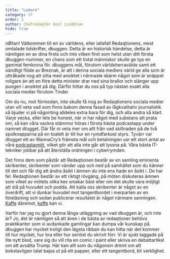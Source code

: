 ```yaml
---
title: "Ledare"
category: 17
order: 1
author: Chefredaqtör Emil Lindblom
hide: true
---
```


nØllan! Välkommen till en av världens, eller iallafall Redaqtionens, mest omtalade tidskrifter, dbuggen. Detta är en historisk händelse, detta är nämligen en av dina firsts och inte vilken first som helst utan ditt första dbuggen-nummer, en chans som ett tiotal människor skulle ge typ en gammal femkrona för. dbuggens mål, förutom världsherravälde samt ett oändligt flöde av Breznak, är att i denna sociala mediers värld ge alla som är uttråkade nog att sitta med ansiktet i närmaste skärm något som är snäppet roligare än att en före detta minister drar ned sina brallor och slänger upp pungen i ansiktet på dig. Därför hittar du oss på typ nästan exakt alla sociala medier förutom Tinder.

Om du nu, mot förmodan, inte skulle få nog av Redaqtionens sociala medier utan vill veta vad som finns bakom denna fasad av lågkvalitativ journalistik så bjuder vi på någonting alldeles extra bara för dig, och alla andra så klart. Varje vecka, eller lets be honest, när vi har något med substans att prata om, så kan våra vackra stämmor höras i första bästa podcastapp under namnet dtugget. Där får ni veta mer om allt från vad skillnaden på de två spolknapparna på en toalett är till hur en rymdfarkost styrs. Tyvärr var dtugget ett av WannaCry’s främsta mål och betalningen var ett stort antal av våra  [podcastavnitt](http://dbu.gg/podcast), vilket gör att alla inte går att lyssna på. Våra bästa IT-tekniker jobbar på att återställa ordningen i cyberrymden.

Det finns dem som påstår att Redaqtionen består av en samling eminenta skribenter, skribenter som vänder upp och ned på samhället som du känner till det och får dig att ändra åsikt i ämnen du inte ens hade en åsikt i. De har fel. Redaqtionen består av ett riktigt rövgäng, på möten diskuteras ämnen som vilket av mötets olika kex smakar bäst eller om det skulle vara möjligt att stå på huvudet och podda. Att kalla oss skribenter är något av en överdrift, att vi dunkar huvudet mot tangentbordet i merparten av en föreläsning och sedan publicerar resultatet är något närmare sanningen. [Kaffe](http://dbu.gg/issues/13) däremot, [kaffe](http://dbu.gg/issues/13) kan vi.

Varför har jag nu gjort denna långa utläggning av vad dbuggen är, och inte är? Jo, det är nämligen så att även i de bästa av redaqtioner behövs praktikanter som vi avdankade gamlingar kan dumpa vår kunskap på. dbuggen har mycket troligt den lägsta ribban du kan hitta när det kommer till hur mycket, hur bra eller hur seriöst du skrivit förr. Vi är sjukt taggade på lite nytt blod, vare sig du vill rita en comic i paint eller skriva en debattartikel om att avsätta Trump. Här kan allt som du någonsin drömt om att bokstavligen talat bajsa ut på ett papper, eller ett tangentbord, bli verklighet.
